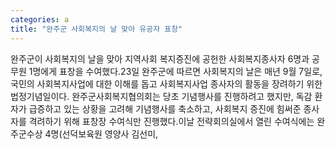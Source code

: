 ```yaml
---
categories: a
title: "완주군 사회복지의 날 맞아 유공자 표창"
---
```

완주군이 사회복지의 날을 맞아 지역사회 복지증진에 공헌한 사회복지종사자 6명과 공무원 1명에게 표창을 수여했다.23일 완주군에 따르면 사회복지의 날은 매년 9월 7일로, 국민의 사회복지사업에 대한 이해를 돕고 사회복지사업 종사자의 활동을 장려하기 위한 법정기념일이다. 완주군사회복지협의회는 당초 기념행사를 진행하려고 했지만, 독감 환자가 급증하고 있는 상황을 고려해 기념행사를 축소하고, 사회복지 증진에 힘써준 종사자를 격려하기 위해 표창장 수여식만 진행했다.이날 전략회의실에서 열린 수여식에는 완주군수상 4명(선덕보육원 영양사 김선미,